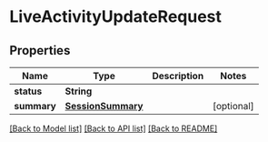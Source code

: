 # LiveActivityUpdateRequest

## Properties
Name | Type | Description | Notes
------------ | ------------- | ------------- | -------------
**status** | **String** |  | 
**summary** | [**SessionSummary**](SessionSummary.md) |  | [optional] 

[[Back to Model list]](../README.md#documentation-for-models) [[Back to API list]](../README.md#documentation-for-api-endpoints) [[Back to README]](../README.md)


